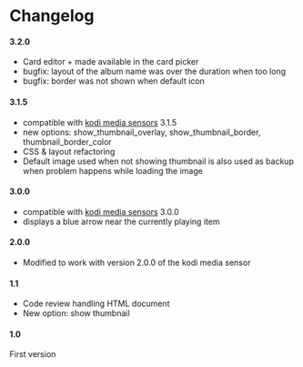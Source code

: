 # Changelog

#### 3.2.0

* Card editor + made available in the card picker
* bugfix: layout of the album name was over the duration when too long
* bugfix: border was not shown when default icon

#### 3.1.5

* compatible with [kodi media sensors](https://github.com/jtbgroup/kodi-media-sensors) 3.1.5
* new options: show_thumbnail_overlay, show_thumbnail_border, thumbnail_border_color
* CSS & layout refactoring
* Default image used when not showing thumbnail is also used as backup when problem happens while loading the image


#### 3.0.0

* compatible with [kodi media sensors](https://github.com/jtbgroup/kodi-media-sensors) 3.0.0
* displays a blue arrow near the currently playing item


#### 2.0.0

* Modified to work with version 2.0.0 of the kodi media sensor

#### 1.1

* Code review handling HTML document
* New option: show thumbnail

#### 1.0

First version
